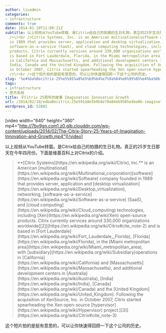 ```yaml
---
author: liuadmin
categories:
- infrastructure
comments: true
date: 2014-02-10T11:09:21Z
subtitle: 以上视频从YouTube转载。是Citrix给自己的拍摄的生日礼物。真正的25岁生日那天在今年四月份。下面是维基百科上对Citrix的介绍。\r<br
  />\r<br />Citrix Systems, Inc. is an American multinationalsoftware company founded
  in 1989 that provides server, application and desktop virtualization, networking,
  software-as-a-service (SaaS), and cloud computing technologies, including Xen open-source
  products. Citrix currently services around 330,000 organizations worldwide[2] and
  is based in Fort Lauderdale, Florida, in the Miami metropolitan area, with subsidiaryoperations
  in California and Massachusetts, and additional development centers in Australia,
  India, Canada and the United Kingdom. Following the acquisition of XenSource, Inc.
  in October 2007, Citrix started spearheading the Xen open-source hypervisor project.[3]\r<br
  />\r<br />这个短片拍的是挺有意思的，可以让你快速得回顾一下这个公司的历史。
slug: '%e4%ba%8ecitrix-25%e5%91%a8%e5%b9%b4%e7%9a%84%e6%95%85%e4%ba%8b-imagination-innovation-growth'
tags:
- infrastructure
- 思杰系统
title: 于Citrix 25周年的故事 Imagination Innovation Growth
url: /2014/02/10/e4ba8ecitrix-25e591a8e5b9b4e79a84e69585e4ba8b-imagination-innovation-growth/
wordpress_id: 52802
---
```


[video width="640" height="360" mp4="http://7bv9gn.com1.z0.glb.clouddn.com/wp-content/uploads/2014/02/The-Citrix-Story-25-Years-of-Imagination-Innovation-and-Growth.mp4"][/video]

以上视频从YouTube转载。是Citrix给自己的拍摄的生日礼物。真正的25岁生日那天在今年四月份。下面是维基百科上对Citrix的介绍。


<blockquote>**[Citrix Systems](https://en.wikipedia.org/wiki/Citrix), Inc.** is an American [multinational](https://en.wikipedia.org/wiki/Multinational_corporation)[software](https://en.wikipedia.org/wiki/Software) company founded in 1989 that provides server, application and [desktop virtualization](https://en.wikipedia.org/wiki/Desktop_virtualization), networking, [software-as-a-service](https://en.wikipedia.org/wiki/Software-as-a-service) (SaaS), and [cloud computing](https://en.wikipedia.org/wiki/Cloud_computing) technologies, including [Xen](https://en.wikipedia.org/wiki/Xen) open-source products. Citrix currently services around 330,000 organizations worldwide[[2]](https://en.wikipedia.org/wiki/Citrix#cite_note-2) and is based in [Fort Lauderdale](https://en.wikipedia.org/wiki/Fort_Lauderdale,_Florida), [Florida](https://en.wikipedia.org/wiki/Florida), in the [Miami metropolitan area](https://en.wikipedia.org/wiki/Miami_metropolitan_area), with [subsidiary](https://en.wikipedia.org/wiki/Subsidiary)operations in [California](https://en.wikipedia.org/wiki/California) and [Massachusetts](https://en.wikipedia.org/wiki/Massachusetts), and additional development centers in [Australia](https://en.wikipedia.org/wiki/Australia), [India](https://en.wikipedia.org/wiki/India), [Canada](https://en.wikipedia.org/wiki/Canada) and the [United Kingdom](https://en.wikipedia.org/wiki/United_Kingdom). Following the acquisition of XenSource, Inc. in October 2007, Citrix started spearheading the Xen open-source [hypervisor](https://en.wikipedia.org/wiki/Hypervisor) project.[[3]](https://en.wikipedia.org/wiki/Citrix#cite_note-3)</blockquote>


这个短片拍的是挺有意思的，可以让你快速得回顾一下这个公司的历史。
